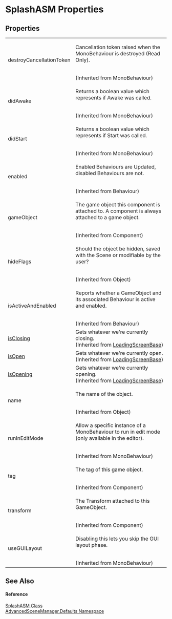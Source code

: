 # SplashASM Properties




## Properties
<table>
<tr>
<td>destroyCancellationToken</td>
<td><p>Cancellation token raised when the MonoBehaviour is destroyed (Read Only).</p><br />(Inherited from MonoBehaviour)</td></tr>
<tr>
<td>didAwake</td>
<td><p>Returns a boolean value which represents if Awake was called.</p><br />(Inherited from MonoBehaviour)</td></tr>
<tr>
<td>didStart</td>
<td><p>Returns a boolean value which represents if Start was called.</p><br />(Inherited from MonoBehaviour)</td></tr>
<tr>
<td>enabled</td>
<td><p>Enabled Behaviours are Updated, disabled Behaviours are not.</p><br />(Inherited from Behaviour)</td></tr>
<tr>
<td>gameObject</td>
<td><p>The game object this component is attached to. A component is always attached to a game object.</p><br />(Inherited from Component)</td></tr>
<tr>
<td>hideFlags</td>
<td><p>Should the object be hidden, saved with the Scene or modifiable by the user?</p><br />(Inherited from Object)</td></tr>
<tr>
<td>isActiveAndEnabled</td>
<td><p>Reports whether a GameObject and its associated Behaviour is active and enabled.</p><br />(Inherited from Behaviour)</td></tr>
<tr>
<td><a href="P_AdvancedSceneManager_Loading_LoadingScreenBase_isClosing.md">isClosing</a></td>
<td>Gets whatever we're currently closing.<br />(Inherited from <a href="T_AdvancedSceneManager_Loading_LoadingScreenBase.md">LoadingScreenBase</a>)</td></tr>
<tr>
<td><a href="P_AdvancedSceneManager_Loading_LoadingScreenBase_isOpen.md">isOpen</a></td>
<td>Gets whatever we're currently open.<br />(Inherited from <a href="T_AdvancedSceneManager_Loading_LoadingScreenBase.md">LoadingScreenBase</a>)</td></tr>
<tr>
<td><a href="P_AdvancedSceneManager_Loading_LoadingScreenBase_isOpening.md">isOpening</a></td>
<td>Gets whatever we're currently opening.<br />(Inherited from <a href="T_AdvancedSceneManager_Loading_LoadingScreenBase.md">LoadingScreenBase</a>)</td></tr>
<tr>
<td>name</td>
<td><p>The name of the object.</p><br />(Inherited from Object)</td></tr>
<tr>
<td>runInEditMode</td>
<td><p>Allow a specific instance of a MonoBehaviour to run in edit mode (only available in the editor).</p><br />(Inherited from MonoBehaviour)</td></tr>
<tr>
<td>tag</td>
<td><p>The tag of this game object.</p><br />(Inherited from Component)</td></tr>
<tr>
<td>transform</td>
<td><p>The Transform attached to this GameObject.</p><br />(Inherited from Component)</td></tr>
<tr>
<td>useGUILayout</td>
<td><p>Disabling this lets you skip the GUI layout phase.</p><br />(Inherited from MonoBehaviour)</td></tr>
</table>

## See Also


#### Reference
<a href="T_AdvancedSceneManager_Defaults_SplashASM.md">SplashASM Class</a>  
<a href="N_AdvancedSceneManager_Defaults.md">AdvancedSceneManager.Defaults Namespace</a>  
